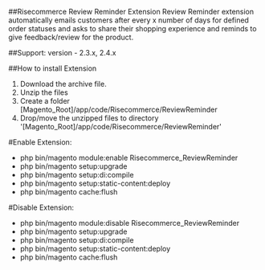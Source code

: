 ##Risecommerce Review Reminder Extension
Review Reminder extension automatically emails customers after every x number of days for defined order statuses and asks to share their shopping experience and reminds to give feedback/review for the product.

##Support: 
version - 2.3.x, 2.4.x

##How to install Extension

1. Download the archive file.
2. Unzip the files
3. Create a folder [Magento_Root]/app/code/Risecommerce/ReviewReminder
4. Drop/move the unzipped files to directory '[Magento_Root]/app/code/Risecommerce/ReviewReminder'

#Enable Extension:
- php bin/magento module:enable Risecommerce_ReviewReminder
- php bin/magento setup:upgrade
- php bin/magento setup:di:compile
- php bin/magento setup:static-content:deploy
- php bin/magento cache:flush

#Disable Extension:
- php bin/magento module:disable Risecommerce_ReviewReminder
- php bin/magento setup:upgrade
- php bin/magento setup:di:compile
- php bin/magento setup:static-content:deploy
- php bin/magento cache:flush
